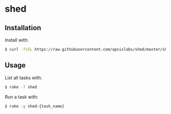# shed

## Installation

Install with:

```sh
$ curl -fsSL https://raw.githubusercontent.com/apsislabs/shed/master/shed.sh
```

## Usage

List all tasks with:

```sh
$ rake -T shed
```

Run a task with:

```sh
$ rake -g shed:{task_name}
```
